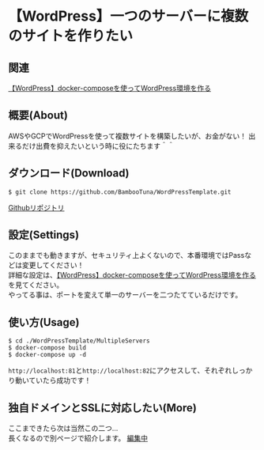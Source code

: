 # 【WordPress】一つのサーバーに複数のサイトを作りたい

## 関連
[【WordPress】docker-composeを使ってWordPress環境を作る](https://github.com/BambooTuna/WordPressTemplate/blob/master/README.md)

## 概要(About)
AWSやGCPでWordPressを使って複数サイトを構築したいが、お金がない！
出来るだけ出費を抑えたいという時に役にたちます＾＾

## ダウンロード(Download)
```
$ git clone https://github.com/BambooTuna/WordPressTemplate.git
```
[Githubリポジトリ](https://github.com/BambooTuna/WordPressTemplate.git)

## 設定(Settings)
このままでも動きますが、セキュリティ上よくないので、本番環境ではPassなどは変更してください！  
詳細な設定は、[【WordPress】docker-composeを使ってWordPress環境を作る](https://github.com/BambooTuna/WordPressTemplate/blob/master/README.md#%E8%A8%AD%E5%AE%9Asettings)を見てください。  
やってる事は、ポートを変えて単一のサーバーを二つたてているだけです。  

## 使い方(Usage)
```
$ cd ./WordPressTemplate/MultipleServers
$ docker-compose build
$ docker-compose up -d
```
`http://localhost:81`と`http://localhost:82`にアクセスして、それぞれしっかり動いていたら成功です！

## 独自ドメインとSSLに対応したい(More)
ここまできたら次は当然この二つ...  
長くなるので別ページで紹介します。
[編集中]()

